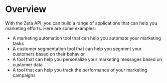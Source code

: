 # Overview

With the Zeta API, you can build a range of applications that can help you marketing efforts. Here are some examples:

- A marketing automation tool that can help you automate your marketing tasks
- A customer segmentation tool that can help you segment your customers based on their behavior
- A tool that can help you personalize your marketing messages based on customer data
- A tool that can help you track the performance of your marketing campaigns
